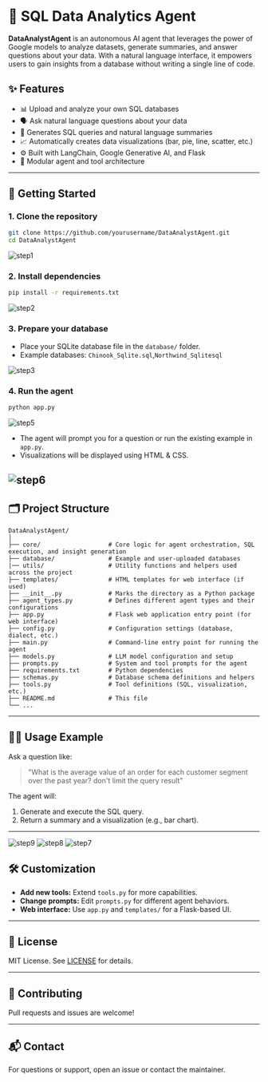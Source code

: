 # 🤖 SQL Data Analytics Agent

**DataAnalystAgent** is an autonomous AI agent that leverages the power of Google models to analyze datasets, generate summaries, and answer questions about your data. With a natural language interface, it empowers users to gain insights from a database without writing a single line of code.

## ✨ Features

- 📊 Upload and analyze your own SQL databases
- 🗣️ Ask natural language questions about your data
- 📝 Generates SQL queries and natural language summaries
- 📈 Automatically creates data visualizations (bar, pie, line, scatter, etc.)
- ⚙️ Built with LangChain, Google Generative AI, and Flask
- 🧩 Modular agent and tool architecture

---

## 🚀 Getting Started

### 1. Clone the repository

```bash
git clone https://github.com/yourusername/DataAnalystAgent.git
cd DataAnalystAgent
```
![step1](C:\Users\pinku\Downloads\Hackathon\DataAnalystAgent\images\step1.png)

### 2. Install dependencies

```bash
pip install -r requirements.txt
```

![step2](C:\Users\pinku\Downloads\Hackathon\DataAnalystAgent\images\step2.png)

### 3. Prepare your database

- Place your SQLite database file in the `database/` folder.
- Example databases: `Chinook_Sqlite.sql`,`Northwind_Sqlitesql`

![step3](C:\Users\pinku\Downloads\Hackathon\DataAnalystAgent\images\step3.png)

### 4. Run the agent

```bash
python app.py
```

![step5](C:\Users\pinku\Downloads\Hackathon\DataAnalystAgent\images\step5.png)

- The agent will prompt you for a question or run the existing example in `app.py`.
- Visualizations will be displayed using HTML & CSS.

![step6](C:\Users\pinku\Downloads\Hackathon\DataAnalystAgent\images\step1.png)
---

## 🗂️ Project Structure

```
DataAnalystAgent/
│
├── core/                   # Core logic for agent orchestration, SQL execution, and insight generation
├── database/               # Example and user-uploaded databases
|── utils/                  # Utility functions and helpers used across the project
├── templates/              # HTML templates for web interface (if used)
├── __init__.py             # Marks the directory as a Python package
├── agent_types.py          # Defines different agent types and their configurations
├── app.py                  # Flask web application entry point (for web interface)
├── config.py               # Configuration settings (database, dialect, etc.)
├── main.py                 # Command-line entry point for running the agent
├── models.py               # LLM model configuration and setup
├── prompts.py              # System and tool prompts for the agent
├── requirements.txt        # Python dependencies
├── schemas.py              # Database schema definitions and helpers
├── tools.py                # Tool definitions (SQL, visualization, etc.)
├── README.md               # This file
└── ...
```

---

## 🧑‍💻 Usage Example

Ask a question like:

> "What is the average value of an order for each customer segment over the past year? don't limit the query result"

The agent will:
1. Generate and execute the SQL query.
2. Return a summary and a visualization (e.g., bar chart).

---

![step9]((C:\Users\pinku\Downloads\Hackathon\DataAnalystAgent\images\step9.png))
![step8]((C:\Users\pinku\Downloads\Hackathon\DataAnalystAgent\images\step8.png))
![step7]((C:\Users\pinku\Downloads\Hackathon\DataAnalystAgent\images\step7.png))

## 🛠️ Customization

- **Add new tools:** Extend `tools.py` for more capabilities.
- **Change prompts:** Edit `prompts.py` for different agent behaviors.
- **Web interface:** Use `app.py` and `templates/` for a Flask-based UI.

---

## 📄 License

MIT License. See [LICENSE](LICENSE) for details.

---

## 🤝 Contributing

Pull requests and issues are welcome!

---

## 📬 Contact

For questions or support, open an issue or contact the maintainer.
